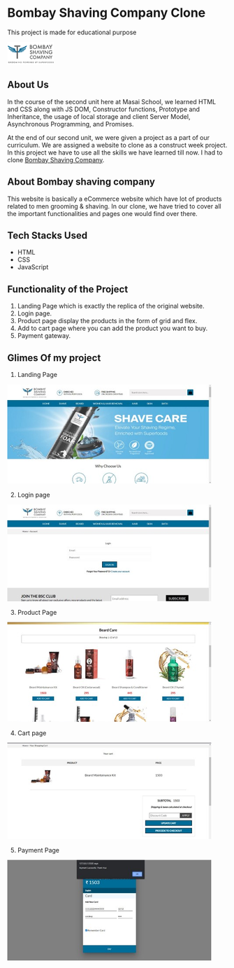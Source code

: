 # Bombay Shaving Company Clone
This project is made for educational purpose

![logo](logo.png)

## About Us
In the course of the second unit here at Masai School, we learned HTML and CSS along with JS DOM, Constructor functions, Prototype and Inheritance, the usage of local storage and client Server Model, Asynchronous Programming, and Promises.

At the end of our second unit, we were given a project as a part of our curriculum. We are assigned a website to clone as a construct week project. In this project we have to use all the skills we have learned till now. I had to clone [Bombay Shaving Company](https://bombayshavingcompany.com/).

## About Bombay shaving company
This website is basically a eCommerce website which have lot of products related to men grooming & shaving. In our clone, we have tried to cover all the important functionalities and pages one would find over there.

## Tech Stacks Used
- HTML
- CSS
- JavaScript

## Functionality of the Project
1. Landing Page which is exactly the replica of the original website.
2. Login page.
3. Product page display the products in the form of grid and flex.
4. Add to cart page where you can add the product you want to buy.
5. Payment gateway.

## Glimes Of my project

1. Landing Page

![landing](landing.jpeg)

2. Login page

![login](login.jpeg)

3. Product Page

![Prod](productt.jpeg)

4. Cart page

![cart](cart.jpeg)

5. Payment Page

![payment](payment.jpeg)


